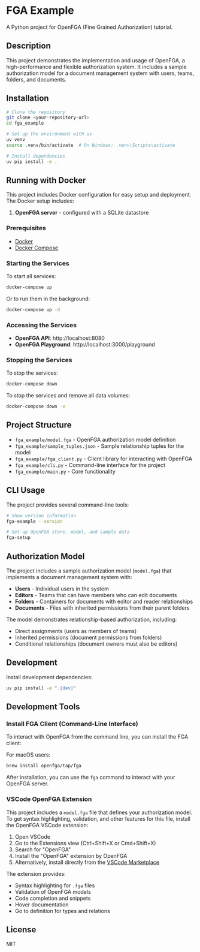 # FGA Example

A Python project for OpenFGA (Fine Grained Authorization) tutorial.

## Description

This project demonstrates the implementation and usage of OpenFGA, a high-performance and flexible authorization system. It includes a sample authorization model for a document management system with users, teams, folders, and documents.

## Installation

```bash
# Clone the repository
git clone <your-repository-url>
cd fga_example

# Set up the environment with uv
uv venv
source .venv/bin/activate  # On Windows: .venv\Scripts\activate

# Install dependencies
uv pip install -e .
```

## Running with Docker

This project includes Docker configuration for easy setup and deployment. The Docker setup includes:

1. **OpenFGA server** - configured with a SQLite datastore

### Prerequisites

- [Docker](https://docs.docker.com/get-docker/) 
- [Docker Compose](https://docs.docker.com/compose/install/)

### Starting the Services

To start all services:

```bash
docker-compose up
```

Or to run them in the background:

```bash
docker-compose up -d
```

### Accessing the Services

- **OpenFGA API**: http://localhost:8080
- **OpenFGA Playground**: http://localhost:3000/playground

### Stopping the Services

To stop the services:

```bash
docker-compose down
```

To stop the services and remove all data volumes:

```bash
docker-compose down -v
```

## Project Structure

- `fga_example/model.fga` - OpenFGA authorization model definition
- `fga_example/sample_tuples.json` - Sample relationship tuples for the model
- `fga_example/fga_client.py` - Client library for interacting with OpenFGA
- `fga_example/cli.py` - Command-line interface for the project
- `fga_example/main.py` - Core functionality

## CLI Usage

The project provides several command-line tools:

```bash
# Show version information
fga-example --version

# Set up OpenFGA store, model, and sample data
fga-setup
```

## Authorization Model

The project includes a sample authorization model (`model.fga`) that implements a document management system with:

- **Users** - Individual users in the system
- **Editors** - Teams that can have members who can edit documents
- **Folders** - Containers for documents with editor and reader relationships
- **Documents** - Files with inherited permissions from their parent folders

The model demonstrates relationship-based authorization, including:
- Direct assignments (users as members of teams)
- Inherited permissions (document permissions from folders)
- Conditional relationships (document owners must also be editors)

## Development

Install development dependencies:

```bash
uv pip install -e ".[dev]"
```

## Development Tools

### Install FGA Client (Command-Line Interface)

To interact with OpenFGA from the command line, you can install the FGA client:

For macOS users:
```bash
brew install openfga/tap/fga
```

After installation, you can use the `fga` command to interact with your OpenFGA server.

### VSCode OpenFGA Extension

This project includes a `model.fga` file that defines your authorization model. To get syntax highlighting, validation, and other features for this file, install the OpenFGA VSCode extension:

1. Open VSCode
2. Go to the Extensions view (Ctrl+Shift+X or Cmd+Shift+X)
3. Search for "OpenFGA"
4. Install the "OpenFGA" extension by OpenFGA
5. Alternatively, install directly from the [VSCode Marketplace](https://marketplace.visualstudio.com/items?itemName=openfga.openfga-vscode)

The extension provides:
- Syntax highlighting for `.fga` files
- Validation of OpenFGA models
- Code completion and snippets
- Hover documentation
- Go to definition for types and relations

## License

MIT